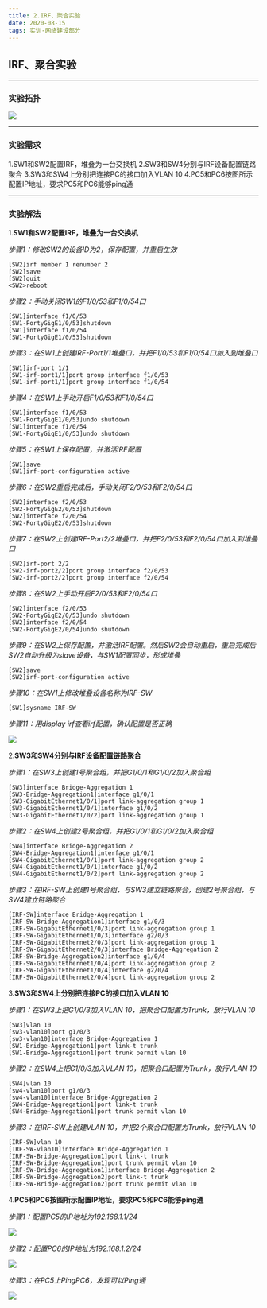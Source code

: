 ```yaml
---
title: 2.IRF、聚合实验
date: 2020-08-15
tags: 实训-网络建设部分
---
```


## IRF、聚合实验
---
### 实验拓扑
![](2.IRF、聚合实验/%E6%8B%93%E6%89%91%E5%9B%BE.PNG)

---
### 实验需求
1.SW1和SW2配置IRF，堆叠为一台交换机
2.SW3和SW4分别与IRF设备配置链路聚合
3.SW3和SW4上分别把连接PC的接口加入VLAN 10
4.PC5和PC6按图所示配置IP地址，要求PC5和PC6能够ping通

---
### 实验解法
1.**SW1和SW2配置IRF，堆叠为一台交换机**

*步骤1：修改SW2的设备ID为2，保存配置，并重启生效*
```
[SW2]irf member 1 renumber 2
[SW2]save
[SW2]quit
<SW2>reboot
```
 *步骤2：手动关闭SW1的F1/0/53和F1/0/54口*
```
[SW1]interface f1/0/53
[SW1-FortyGigE1/0/53]shutdown
[SW1]interface f1/0/54
[SW1-FortyGigE1/0/53]shutdown
```
 *步骤3：在SW1上创建IRF-Port1/1堆叠口，并把F1/0/53和F1/0/54口加入到堆叠口*
```
[SW1]irf-port 1/1
[SW1-irf-port1/1]port group interface f1/0/53
[SW1-irf-port1/1]port group interface f1/0/54
```
 *步骤4：在SW1上手动开启F1/0/53和F1/0/54口*
```
[SW1]interface f1/0/53
[SW1-FortyGigE1/0/53]undo shutdown
[SW1]interface f1/0/54
[SW1-FortyGigE1/0/53]undo shutdown
```
*步骤5：在SW1上保存配置，并激活IRF配置*
```
[SW1]save
[SW1]irf-port-configuration active
```
*步骤6：在SW2重启完成后，手动关闭F2/0/53和F2/0/54口*
```
[SW2]interface f2/0/53
[SW2-FortyGigE2/0/53]shutdown
[SW2]interface f2/0/54
[SW2-FortyGigE2/0/53]shutdown
```
*步骤7：在SW2上创建IRF-Port2/2堆叠口，并把F2/0/53和F2/0/54口加入到堆叠口*
```
[SW2]irf-port 2/2
[SW2-irf-port2/2]port group interface f2/0/53
[SW2-irf-port2/2]port group interface f2/0/54
```
*步骤8：在SW2上手动开启F2/0/53和F2/0/54口*
```
[SW2]interface f2/0/53
[SW2-FortyGigE2/0/53]undo shutdown
[SW2]interface f2/0/54
[SW2-FortyGigE2/0/54]undo shutdown
```
*步骤9：在SW2上保存配置，并激活IRF配置。然后SW2会自动重启，重启完成后SW2自动升级为slave设备，与SW1配置同步，形成堆叠*
```
[SW2]save
[SW2]irf-port-configuration active
```
*步骤10：在SW1上修改堆叠设备名称为IRF-SW*
```
[SW1]sysname IRF-SW
```
*步骤11：用display irf查看irf配置，确认配置是否正确*

![](2.IRF、聚合实验/irf.PNG)

2.**SW3和SW4分别与IRF设备配置链路聚合**

*步骤1：在SW3上创建1号聚合组，并把G1/0/1和G1/0/2加入聚合组*
```
[SW3]interface Bridge-Aggregation 1
[SW3-Bridge-Aggregation1]interface g1/0/1
[SW3-GigabitEthernet1/0/1]port link-aggregation group 1
[SW3-GigabitEthernet1/0/1]interface g1/0/2
[SW3-GigabitEthernet1/0/2]port link-aggregation group 1
```
*步骤2：在SW4上创建2号聚合组，并把G1/0/1和G1/0/2加入聚合组*
```
[SW4]interface Bridge-Aggregation 2
[SW4-Bridge-Aggregation1]interface g1/0/1
[SW4-GigabitEthernet1/0/1]port link-aggregation group 2
[SW4-GigabitEthernet1/0/1]interface g1/0/2
[SW4-GigabitEthernet1/0/2]port link-aggregation group 2
```
*步骤3：在IRF-SW上创建1号聚合组，与SW3建立链路聚合，创建2号聚合组，与SW4建立链路聚合*
```
[IRF-SW]interface Bridge-Aggregation 1
[IRF-SW-Bridge-Aggregation1]interface g1/0/3
[IRF-SW-GigabitEthernet1/0/3]port link-aggregation group 1
[IRF-SW-GigabitEthernet1/0/3]interface g2/0/3
[IRF-SW-GigabitEthernet2/0/3]port link-aggregation group 1
[IRF-SW-GigabitEthernet2/0/3]interface Bridge-Aggregation 2
[IRF-SW-Bridge-Aggregation2]interface g1/0/4
[IRF-SW-GigabitEthernet1/0/4]port link-aggregation group 2
[IRF-SW-GigabitEthernet1/0/4]interface g2/0/4
[IRF-SW-GigabitEthernet2/0/4]port link-aggregation group 2
```
3.**SW3和SW4上分别把连接PC的接口加入VLAN 10**

*步骤1：在SW3上把G1/0/3加入VLAN 10，把聚合口配置为Trunk，放行VLAN 10*
```
[SW3]vlan 10
[sw3-vlan10]port g1/0/3
[sw3-vlan10]interface Bridge-Aggregation 1
[SW1-Bridge-Aggregation1]port link-t trunk
[SW1-Bridge-Aggregation1]port trunk permit vlan 10
```
*步骤2：在SW4上把G1/0/3加入VLAN 10，把聚合口配置为Trunk，放行VLAN 10*
```
[SW4]vlan 10
[sw4-vlan10]port g1/0/3
[sw4-vlan10]interface Bridge-Aggregation 2
[SW4-Bridge-Aggregation1]port link-t trunk
[SW4-Bridge-Aggregation1]port trunk permit vlan 10
```
*步骤3：在IRF-SW上创建VLAN 10，并把2个聚合口配置为Trunk，放行VLAN 10*
```
[IRF-SW]vlan 10
[IRF-SW-vlan10]interface Bridge-Aggregation 1
[IRF-SW-Bridge-Aggregation1]port link-t trunk
[IRF-SW-Bridge-Aggregation1]port trunk permit vlan 10
[IRF-SW-Bridge-Aggregation1]interface Bridge-Aggregation 2
[IRF-SW-Bridge-Aggregation2]port link-t trunk
[IRF-SW-Bridge-Aggregation2]port trunk permit vlan 10
```
4.**PC5和PC6按图所示配置IP地址，要求PC5和PC6能够ping通**

*步骤1：配置PC5的IP地址为192.168.1.1/24*

![](2.IRF、聚合实验/PC5.PNG)

*步骤2：配置PC6的IP地址为192.168.1.2/24*

![](2.IRF、聚合实验/PC6.PNG)

*步骤3：在PC5上PingPC6，发现可以Ping通*

![](2.IRF、聚合实验/ping.PNG)

